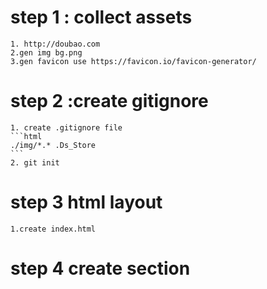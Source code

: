 # step 1 : collect  assets

    1. http://doubao.com
    2.gen img bg.png
    3.gen favicon use https://favicon.io/favicon-generator/

 # step 2 :create gitignore
    1. create .gitignore file
    ```html
    ./img/*.* .Ds_Store
    ```
    2. git init
# step 3 html layout
    1.create index.html
# step 4 create section
    

